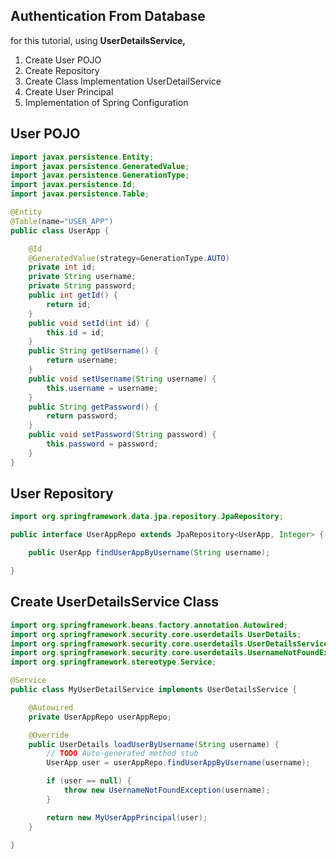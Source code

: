 ## Authentication From Database

for this tutorial, using **UserDetailsService,**

1. Create User POJO
2. Create Repository
3. Create Class Implementation UserDetailService
4. Create User Principal
5. Implementation of Spring Configuration

## User POJO

```java
import javax.persistence.Entity;
import javax.persistence.GeneratedValue;
import javax.persistence.GenerationType;
import javax.persistence.Id;
import javax.persistence.Table;

@Entity
@Table(name="USER_APP")
public class UserApp {

    @Id
    @GeneratedValue(strategy=GenerationType.AUTO)
    private int id;
    private String username;
    private String password;
    public int getId() {
        return id;
    }
    public void setId(int id) {
        this.id = id;
    }
    public String getUsername() {
        return username;
    }
    public void setUsername(String username) {
        this.username = username;
    }
    public String getPassword() {
        return password;
    }
    public void setPassword(String password) {
        this.password = password;
    }
}
```

## User Repository

```java
import org.springframework.data.jpa.repository.JpaRepository;

public interface UserAppRepo extends JpaRepository<UserApp, Integer> {

    public UserApp findUserAppByUsername(String username);

}
```

## Create UserDetailsService Class

```java
import org.springframework.beans.factory.annotation.Autowired;
import org.springframework.security.core.userdetails.UserDetails;
import org.springframework.security.core.userdetails.UserDetailsService;
import org.springframework.security.core.userdetails.UsernameNotFoundException;
import org.springframework.stereotype.Service;

@Service
public class MyUserDetailService implements UserDetailsService {

    @Autowired
    private UserAppRepo userAppRepo;

    @Override
    public UserDetails loadUserByUsername(String username) {
        // TODO Auto-generated method stub
        UserApp user = userAppRepo.findUserAppByUsername(username);

        if (user == null) {
            throw new UsernameNotFoundException(username);
        }

        return new MyUserAppPrincipal(user);
    }

}
```



